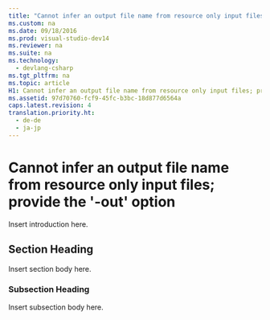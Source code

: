 ```yaml
---
title: "Cannot infer an output file name from resource only input files; provide the &#39;-out&#39; option"
ms.custom: na
ms.date: 09/18/2016
ms.prod: visual-studio-dev14
ms.reviewer: na
ms.suite: na
ms.technology: 
  - devlang-csharp
ms.tgt_pltfrm: na
ms.topic: article
H1: Cannot infer an output file name from resource only input files; provide the &#39;/out&#39; option
ms.assetid: 97d70760-fcf9-45fc-b3bc-18d877d6564a
caps.latest.revision: 4
translation.priority.ht: 
  - de-de
  - ja-jp
---
```

# Cannot infer an output file name from resource only input files; provide the &#39;-out&#39; option
Insert introduction here.  
  
## Section Heading  
 Insert section body here.  
  
### Subsection Heading  
 Insert subsection body here.